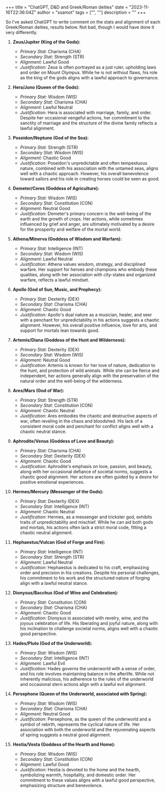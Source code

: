 +++
title = "ChatGPT, D&D and Greek/Roman deities"
date = "2023-11-16T22:36:04Z"
author = "ssamot"
tags = ["", ""]
description = ""
+++

So I've asked ChatGPT to write comment on the stats and alignment of each Greek/Roman deities, results below. Not bad, though I would have done it very differently. 

1. **Zeus/Jupiter (King of the Gods):**
   - *Primary Stat:* Charisma (CHA)
   - *Secondary Stat:* Strength (STR)
   - *Alignment:* Lawful Good
   - *Justification:* Zeus is often portrayed as a just ruler, upholding laws and order on Mount Olympus. While he is not without flaws, his role as the king of the gods aligns with a lawful approach to governance.

2. **Hera/Juno (Queen of the Gods):**
   - *Primary Stat:* Wisdom (WIS)
   - *Secondary Stat:* Charisma (CHA)
   - *Alignment:* Lawful Neutral
   - *Justification:* Hera is associated with marriage, family, and order. Despite her occasional vengeful actions, her commitment to the sanctity of marriage and the structure of the divine family reflects a lawful alignment.

3. **Poseidon/Neptune (God of the Sea):**
   - *Primary Stat:* Strength (STR)
   - *Secondary Stat:* Wisdom (WIS)
   - *Alignment:* Chaotic Good
   - *Justification:* Poseidon's unpredictable and often tempestuous nature, combined with his association with the untamed seas, aligns well with a chaotic approach. However, his overall benevolence toward sailors and his role in creating horses could be seen as good.

4. **Demeter/Ceres (Goddess of Agriculture):**
   - *Primary Stat:* Wisdom (WIS)
   - *Secondary Stat:* Constitution (CON)
   - *Alignment:* Neutral Good
   - *Justification:* Demeter's primary concern is the well-being of the earth and the growth of crops. Her actions, while sometimes influenced by grief and anger, are ultimately motivated by a desire for the prosperity and welfare of the mortal world.

5. **Athena/Minerva (Goddess of Wisdom and Warfare):**
   - *Primary Stat:* Intelligence (INT)
   - *Secondary Stat:* Wisdom (WIS)
   - *Alignment:* Lawful Neutral
   - *Justification:* Athena values wisdom, strategy, and disciplined warfare. Her support for heroes and champions who embody these qualities, along with her association with city-states and organized warfare, reflects a lawful mindset.

6. **Apollo (God of Sun, Music, and Prophecy):**
   - *Primary Stat:* Dexterity (DEX)
   - *Secondary Stat:* Charisma (CHA)
   - *Alignment:* Chaotic Good
   - *Justification:* Apollo's dual nature as a musician, healer, and seer with a penchant for unpredictability in his actions suggests a chaotic alignment. However, his overall positive influence, love for arts, and support for mortals lean towards good.

7. **Artemis/Diana (Goddess of the Hunt and Wilderness):**
   - *Primary Stat:* Dexterity (DEX)
   - *Secondary Stat:* Wisdom (WIS)
   - *Alignment:* Neutral Good
   - *Justification:* Artemis is known for her love of nature, dedication to the hunt, and protection of wild animals. While she can be fierce and independent, her actions generally align with the preservation of the natural order and the well-being of the wilderness.

8. **Ares/Mars (God of War):**
   - *Primary Stat:* Strength (STR)
   - *Secondary Stat:* Constitution (CON)
   - *Alignment:* Chaotic Neutral
   - *Justification:* Ares embodies the chaotic and destructive aspects of war, often reveling in the chaos and bloodshed. His lack of a consistent moral code and penchant for conflict aligns well with a chaotic neutral stance.

9. **Aphrodite/Venus (Goddess of Love and Beauty):**
   - *Primary Stat:* Charisma (CHA)
   - *Secondary Stat:* Dexterity (DEX)
   - *Alignment:* Chaotic Good
   - *Justification:* Aphrodite's emphasis on love, passion, and beauty, along with her occasional defiance of societal norms, suggests a chaotic good alignment. Her actions are often guided by a desire for positive emotional experiences.

10. **Hermes/Mercury (Messenger of the Gods):**
    - *Primary Stat:* Dexterity (DEX)
    - *Secondary Stat:* Intelligence (INT)
    - *Alignment:* Chaotic Neutral
    - *Justification:* Hermes, as a messenger and trickster god, exhibits traits of unpredictability and mischief. While he can aid both gods and mortals, his actions often lack a strict moral code, fitting a chaotic neutral alignment.

11. **Hephaestus/Vulcan (God of Forge and Fire):**
    - *Primary Stat:* Intelligence (INT)
    - *Secondary Stat:* Strength (STR)
    - *Alignment:* Lawful Neutral
    - *Justification:* Hephaestus is dedicated to his craft, emphasizing order and precision in his creations. Despite his personal challenges, his commitment to his work and the structured nature of forging align with a lawful neutral stance.

12. **Dionysus/Bacchus (God of Wine and Celebration):**
    - *Primary Stat:* Constitution (CON)
    - *Secondary Stat:* Charisma (CHA)
    - *Alignment:* Chaotic Good
    - *Justification:* Dionysus is associated with revelry, wine, and the joyous celebration of life. His liberating and joyful nature, along with his inclination to challenge societal norms, aligns well with a chaotic good perspective.

13. **Hades/Pluto (God of the Underworld):**
    - *Primary Stat:* Wisdom (WIS)
    - *Secondary Stat:* Intelligence (INT)
    - *Alignment:* Lawful Evil
    - *Justification:* Hades governs the underworld with a sense of order, and his role involves maintaining balance in the afterlife. While not inherently malicious, his adherence to the rules of the underworld and occasional stern actions align with a lawful evil alignment.

14. **Persephone (Queen of the Underworld, associated with Spring):**
    - *Primary Stat:* Wisdom (WIS)
    - *Secondary Stat:* Charisma (CHA)
    - *Alignment:* Neutral Good
    - *Justification:* Persephone, as the queen of the underworld and a symbol of rebirth, represents the cyclical nature of life. Her association with both the underworld and the rejuvenating aspects of spring suggests a neutral good alignment.

15. **Hestia/Vesta (Goddess of the Hearth and Home):**
    - *Primary Stat:* Wisdom (WIS)
    - *Secondary Stat:* Constitution (CON)
    - *Alignment:* Lawful Good
    - *Justification:* Hestia is devoted to the home and the hearth, symbolizing warmth, hospitality, and domestic order. Her commitment to these values aligns with a lawful good perspective, emphasizing structure and benevolence.

